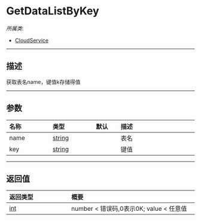 # GetDataListByKey

*所属类*:
* [CloudService](/Api/Classes/Service/CloudService.md)
------------------------------------------------------------------------------------------
## 描述

获取表名name，键值k存储得值

------------------------------------------------------------------------------------------
## 参数

|<div style="width:100px">名称</div>|<div style="width:100px">类型</div>|<div style="width:50px">默认</div>|<div style="width:350px">描述</div>|
|:---|:---|:---|:---|
|name|[string](/Api/DataType/String.md)||表名|
|key|[string](/Api/DataType/String.md)||键值|

------------------------------------------------------------------------------------------
## 返回值

|<div style="width:150px">返回类型</div>|<div style="width:520px">概要</div>|
|:---|:---|
|[int](/Api/DataType/Number.md)|number < 错误码,0表示0K; value  < 任意值|
